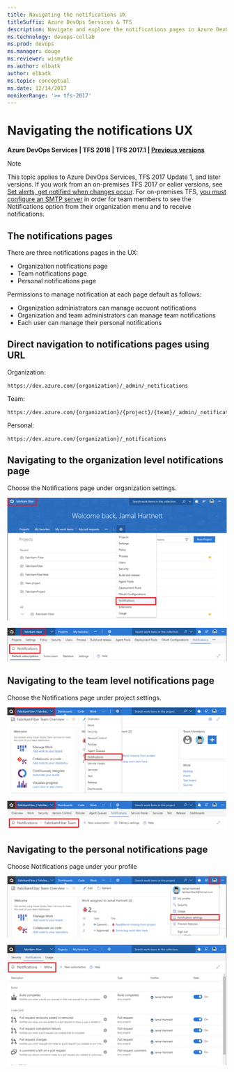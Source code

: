 ```yaml
---
title: Navigating the notifications UX
titleSuffix: Azure DevOps Services & TFS 
description: Navigate and explore the notifications pages in Azure DevOps Servicesand Team Foundation Server (TFS)  
ms.technology: devops-collab
ms.prod: devops
ms.manager: douge
ms.reviewer: wismythe
ms.author: elbatk
author: elbatk
ms.topic: conceptual
ms.date: 12/14/2017  
monikerRange: '>= tfs-2017'
---
```



# Navigating the notifications UX

<b>Azure DevOps Services | TFS 2018 | TFS 2017.1 | [Previous versions](../work/track/alerts-and-notifications.md)</b> 

> [!NOTE]  
> This topic applies to Azure DevOps Services, TFS 2017 Update 1, and later versions. If you work from an on-premises TFS 2017 or ealier versions, see [Set alerts, get notified when changes occur](../work/track/alerts-and-notifications.md). For on-premises TFS, [you must configure an SMTP server](/tfs/server/admin/setup-customize-alerts) in order for team members to see the Notifications option from their organization menu and to receive notifications.

## The notifications pages
There are three notifications pages in the UX:
* Organization notifications page
* Team notifications page
* Personal notifications page

Permissions to manage notification at each page default as follows:
* Organization administrators can manage accuont notifications
* Organization and team administrators can manage team notifications
* Each user can manage their personal notifications


## Direct navigation to notifications pages using URL

Organization:
```
https://dev.azure.com/{organization}/_admin/_notifications
```

Team:
```
https://dev.azure.com/{organization}/{project}/{team}/_admin/_notifications
```

Personal:
```
https://dev.azure.com/{organization}/_notifications
```


## Navigating to the organization level notifications page
Choose the Notifications page under organization settings.

![Navigate to organization notifications page](_img/nav-organization-notifications-hub.png)

![View organization level notifications page](_img/view-organization-notification-hub.png)

## Navigating to the team level notifications page
Choose the Notifications page under project settings.

![Navigate to team notifications page](_img/nav-team-notifications-hub.png)

![View team level notifications page](_img/view-team-notification-hub.png)

## Navigating to the personal notifications page
Choose Notifications page under your profile

![Navigate to personal notifications page](_img/nav-personal-notifications-hub.png)

![View personal notifications page](_img/view-personal-notification-hub.png)

